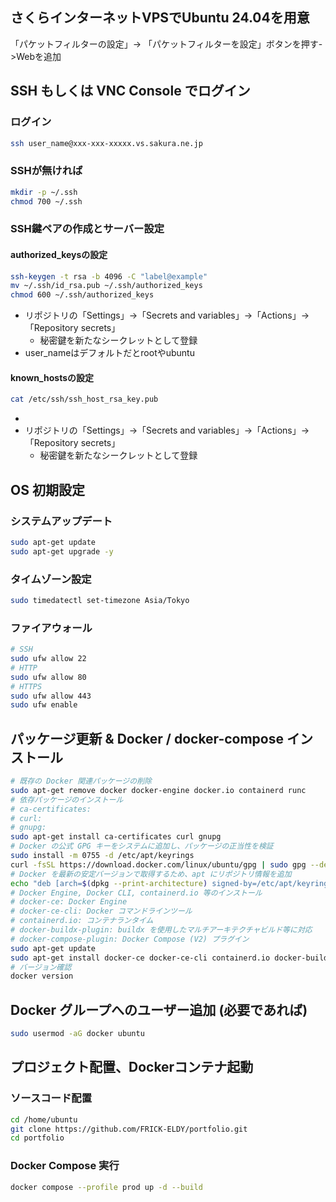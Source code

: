 ## さくらインターネットVPSでUbuntu 24.04を用意
「パケットフィルターの設定」-> 「パケットフィルターを設定」ボタンを押す->Webを追加
## SSH もしくは VNC Console でログイン
### ログイン
```bash
ssh user_name@xxx-xxx-xxxxx.vs.sakura.ne.jp
```
### SSHが無ければ
```bash
mkdir -p ~/.ssh
chmod 700 ~/.ssh
```
### SSH鍵ペアの作成とサーバー設定
#### authorized_keysの設定
```bash
ssh-keygen -t rsa -b 4096 -C "label@example"
mv ~/.ssh/id_rsa.pub ~/.ssh/authorized_keys
chmod 600 ~/.ssh/authorized_keys
```
- リポジトリの「Settings」->「Secrets and variables」->「Actions」->「Repository secrets」
  - 秘密鍵を新たなシークレットとして登録
- user_nameはデフォルトだとrootやubuntu
#### known_hostsの設定
```bash
cat /etc/ssh/ssh_host_rsa_key.pub
```
- 
- リポジトリの「Settings」→「Secrets and variables」→「Actions」→「Repository secrets」
  - 秘密鍵を新たなシークレットとして登録

## OS 初期設定
### システムアップデート
```bash
sudo apt-get update
sudo apt-get upgrade -y
```
### タイムゾーン設定
```bash
sudo timedatectl set-timezone Asia/Tokyo
```
### ファイアウォール
```bash
# SSH
sudo ufw allow 22
# HTTP
sudo ufw allow 80
# HTTPS
sudo ufw allow 443
sudo ufw enable
```
## パッケージ更新 & Docker / docker-compose インストール
```bash
# 既存の Docker 関連パッケージの削除
sudo apt-get remove docker docker-engine docker.io containerd runc
# 依存パッケージのインストール
# ca-certificates: 
# curl: 
# gnupg: 
sudo apt-get install ca-certificates curl gnupg
# Docker の公式 GPG キーをシステムに追加し、パッケージの正当性を検証
sudo install -m 0755 -d /etc/apt/keyrings
curl -fsSL https://download.docker.com/linux/ubuntu/gpg | sudo gpg --dearmor -o /etc/apt/keyrings/docker.gpg
# Docker を最新の安定バージョンで取得するため、apt にリポジトリ情報を追加
echo "deb [arch=$(dpkg --print-architecture) signed-by=/etc/apt/keyrings/docker.gpg] https://download.docker.com/linux/ubuntu $(lsb_release -cs) stable" | sudo tee /etc/apt/sources.list.d/docker.list > /dev/null
# Docker Engine, Docker CLI, containerd.io 等のインストール
# docker-ce: Docker Engine
# docker-ce-cli: Docker コマンドラインツール
# containerd.io: コンテナランタイム
# docker-buildx-plugin: buildx を使用したマルチアーキテクチャビルド等に対応
# docker-compose-plugin: Docker Compose (V2) プラグイン
sudo apt-get update
sudo apt-get install docker-ce docker-ce-cli containerd.io docker-buildx-plugin docker-compose-plugin
# バージョン確認
docker version
```
## Docker グループへのユーザー追加 (必要であれば)
```bash
sudo usermod -aG docker ubuntu
```
## プロジェクト配置、Dockerコンテナ起動
### ソースコード配置
```bash
cd /home/ubuntu
git clone https://github.com/FRICK-ELDY/portfolio.git
cd portfolio
```
### Docker Compose 実行
```bash
docker compose --profile prod up -d --build
```
